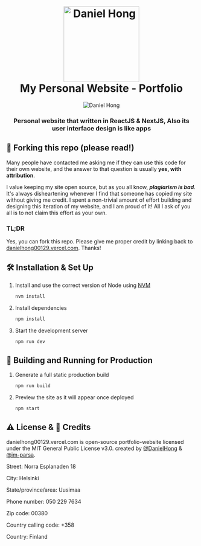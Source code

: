 <h1 align="center">
    <img width="200px" src="https://raw.githubusercontent.com/blue0316/my-portfolio/main/public/favicon.png" alt="Daniel Hong"/>
    <br/>
    My Personal Website - Portfolio
</h1>

<div align="center">
    <img src="https://raw.githubusercontent.com/blue0316/my-portfolio/main/README.png" alt="Daniel Hong"/>
</div>

<h3 align="center">
    Personal website that written in ReactJS & NextJS, Also its user interface design is like apps
</h3>

## 🚨 Forking this repo (please read!)

Many people have contacted me asking me if they can use this code for their own website, and the answer to that question is usually **yes, with attribution**.

I value keeping my site open source, but as you all know, _**plagiarism is bad**_. It's always disheartening whenever I find that someone has copied my site without giving me credit. I spent a non-trivial amount of effort building and designing this iteration of my website, and I am proud of it! All I ask of you all is to not claim this effort as your own.

### TL;DR

Yes, you can fork this repo. Please give me proper credit by linking back to [danielhong00129.vercel.com](https://danielhong00129.vercel.com). Thanks!

## 🛠 Installation & Set Up

1. Install and use the correct version of Node using [NVM](https://github.com/nvm-sh/nvm)

   ```sh
   nvm install
   ```

2. Install dependencies

   ```sh
   npm install
   ```

3. Start the development server

   ```sh
   npm run dev
   ```

## 🚀 Building and Running for Production

1. Generate a full static production build

   ```sh
   npm run build
   ```

1. Preview the site as it will appear once deployed

   ```sh
   npm start
   ```

## ⚠️ License & 📝 Credits
danielhong00129.vercel.com is open-source portfolio-website licensed under the MIT General Public License v3.0. created by [@DanielHong](https://github.com/blue0316) & [@im-parsa](https://github.com/im-parsa).


Street:  Norra Esplanaden 18

City:  Helsinki

State/province/area:   Uusimaa

Phone number:  050 229 7634

Zip code:  00380

Country calling code:  +358

Country:  Finland

